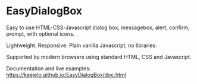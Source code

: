 # EasyDialogBox

Easy to use HTML-CSS-Javascript dialog box, messagebox, alert, confirm, prompt, with optional icons.

Lightweight. Responsive. Plain vanilla Javascript, no libraries.

Supported by modern browsers using standard HTML, CSS and Javascript.

Documentation and live examples: https://keejelo.github.io/EasyDialogBox/doc.html
